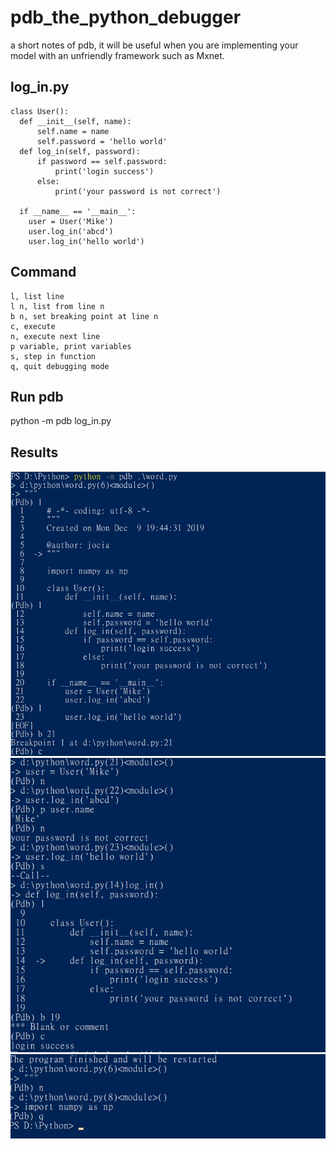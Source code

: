 # pdb_the_python_debugger
a short notes of pdb, it will be useful when you are implementing your model with an unfriendly framework such as Mxnet.
## log_in.py  
    class User():
      def __init__(self, name):
          self.name = name
          self.password = 'hello world'
      def log_in(self, password):
          if password == self.password:
              print('login success')
          else:
              print('your password is not correct')
  
      if __name__ == '__main__':
        user = User('Mike')
        user.log_in('abcd')
        user.log_in('hello world')
## Command
    l, list line
    l n, list from line n
    b n, set breaking point at line n
    c, execute
    n, execute next line
    p variable, print variables
    s, step in function
    q, quit debugging mode
## Run pdb
python -m pdb log_in.py
## Results
![Alt text](https://github.com/jocialiang/pdb_the_python_debugger/blob/master/pdb_1.jpg)
![Alt text](https://github.com/jocialiang/pdb_the_python_debugger/blob/master/pdb_2.jpg)
![Alt text](https://github.com/jocialiang/pdb_the_python_debugger/blob/master/pdb_3.jpg)
